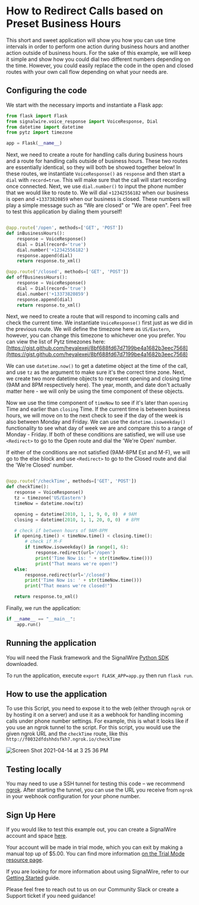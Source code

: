 # How to Redirect Calls based on Preset Business Hours 
This short and sweet application will show you how you can use time intervals in order to perform one action during business hours and another action outside of business hours. For the sake of this example, we will keep it simple and show how you could dial two different numbers depending on the time. However, you could easily replace the code in the open and closed routes with your own call flow depending on what your needs are. 

## Configuring the code

We start with the necessary imports and instantiate a Flask app:

```python
from flask import Flask
from signalwire.voice_response import VoiceResponse, Dial
from datetime import datetime
from pytz import timezone

app = Flask(__name__)
```

Next, we need to create a route for handling calls during business hours and a route for handling calls outside of business hours. These two routes are essentially identical, so they will both be showed together below! In these routes, we instantiate `VoiceResponse()` as `response` and then start a `dial` with `record=true`. This will make sure that the call will start recording once connected. Next, we use `dial.number()` to input the phone number that we would like to route to. We will dial `+12342556182` when our business is open and `+13373820859` when our business is closed. These numbers will play a simple message such as "We are closed" or "We are open". Feel free to test this application by dialing them yourself! 

```python

@app.route('/open', methods=['GET', 'POST'])
def inBusinessHours():
    response = VoiceResponse()
    dial = Dial(record='true')
    dial.number('+12342556182')
    response.append(dial)
    return response.to_xml()

@app.route('/closed', methods=['GET', 'POST'])
def offBusinessHours():
    response = VoiceResponse()
    dial = Dial(record='true')
    dial.number('+13373820859')
    response.append(dial)
    return response.to_xml()
 ```
 Next, we need to create a route that will respond to incoming calls and check the current time. We instantiate `VoiceResponse()` first just as we did in the previous route. We will define the timezone here as `US/Eastern`, however, you can change this timezone to whichever one you prefer. You can view the list of Pytz timezones here: [https://gist.github.com/heyalexej/8bf688fd67d7199be4a1682b3eec7568](https://gist.github.com/heyalexej/8bf688fd67d7199be4a1682b3eec7568)
 
We can use `datetime.now()` to get a datetime object at the time of the call, and use `tz` as the argument to make sure it's the correct time zone. 
Next, we create two more datetime objects to represent opening and closing time (9AM and 8PM respectively here). The year, month, and date don't actually matter here - we will only be using the time component of these objects. 

Now we use the time component of `timeNow` to see if it's later than `opening` Time and earlier than `closing` Time. If the current time is between business hours, we will move on to the next check to see if the day of the week is also between Monday and Friday. We can use the `datetime.isoweekday()` functionality to see what day of week we are and compare this to a range of Monday - Friday. If both of these conditions are satisfied, we will use use `<Redirect>` to go to the Open route and dial the 'We're Open' number. 

If either of the conditions are not satisfied (9AM-8PM Est and M-F), we will go to the else block and use `<Redirect>` to go to the Closed route and dial the 'We're Closed' number. 
 
 ```python

@app.route('/checkTime', methods=['GET', 'POST'])
def checkTime():
    response = VoiceResponse()
    tz = timezone('US/Eastern')
    timeNow = datetime.now(tz)

    opening = datetime(2010, 1, 1, 9, 0, 0)  # 9AM
    closing = datetime(2010, 1, 1, 20, 0, 0)  # 8PM

    # check if between hours of 9AM-8PM
    if opening.time() < timeNow.time() < closing.time():
        # check if M-F
        if timeNow.isoweekday() in range(1, 6):
            response.redirect(url='/open')
            print('Time Now is: ' + str(timeNow.time()))
            print("That means we're open!")
    else:
        response.redirect(url='/closed')
        print('Time Now is: ' + str(timeNow.time()))
        print("That means we're closed!")

    return response.to_xml()
```

Finally, we run the application:

```python
if __name__ == "__main__":
    app.run()
```

## Running the application

You will need the Flask framework and the SignalWire [Python SDK](https://docs.signalwire.com/topics/laml-api/#laml-rest-api-client-libraries-and-sdks-python) downloaded.

To run the application, execute `export FLASK_APP=app.py` then run `flask run`.

## How to use the application 

To use this Script, you need to expose it to the web (either through `ngrok` or by hosting it on a server) and use it as a webhook for handling incoming calls under phone number settings. For example, this is what it looks like if you use an ngrok tunnel to the script. For this script, you would use the given ngrok URL and the `checkTime` route, like this `http://f0032dfdshhdsfkh7.ngrok.io/checkTime`

![Screen Shot 2021-04-14 at 3 25 36 PM](https://user-images.githubusercontent.com/58792902/114774311-aca11f00-9d35-11eb-97f1-cae646f056bc.png)


## Testing locally

You may need to use a SSH tunnel for testing this code – we recommend [ngrok](https://ngrok.com/). After starting the tunnel, you can use the URL you receive from `ngrok` in your webhook configuration for your phone number. 

## Sign Up Here

If you would like to test this example out, you can create a SignalWire account and space [here](https://m.signalwire.com/signups/new?s=1).

Your account will be made in trial mode, which you can exit by making a manual top up of $5.00. You can find more information [on the Trial Mode resource page](https://signalwire.com/resources/getting-started/trial-mode).

If you are looking for more information about using SignalWire, refer to our [Getting Started](https://signalwire.com/resources/getting-started/signalwire-101) guide.

Please feel free to reach out to us on our Community Slack or create a Support ticket if you need guidance!

